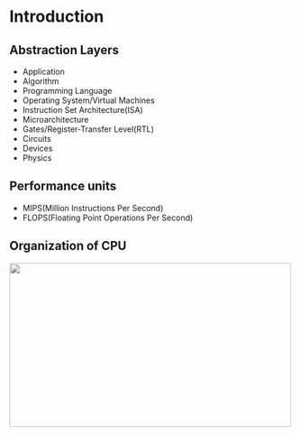 # Introduction

Abstraction Layers
-

- Application
- Algorithm
- Programming Language
- Operating System/Virtual Machines
- Instruction Set Architecture(ISA)
- Microarchitecture
- Gates/Register-Transfer Level(RTL)
- Circuits
- Devices
- Physics

Performance units
-

- MIPS(Million Instructions Per Second)
- FLOPS(Floating Point Operations Per Second)

Organization of CPU
-
 <img src="https://github.com/user-attachments/assets/b7b8be43-8a10-489d-9b5b-ece38734ab3b" width="500" height="290">
